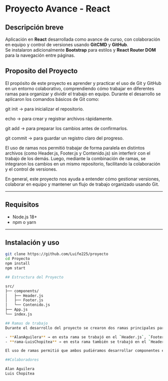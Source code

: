 # Proyecto Avance - React

## Descripción breve
Aplicación en **React** desarrollada como avance de curso, con colaboración en equipo y control de versiones usando **GitCMD** y **GitHub**.  
Se instalaron adicionalmente **Bootstrap** para estilos y **React Router DOM** para la navegación entre páginas.

## Proposito del Proyecto
El propósito de este proyecto es aprender y practicar el uso de Git y GitHub en un entorno colaborativo, comprendiendo cómo trabajar en diferentes ramas para organizar y dividir el trabajo en equipo. Durante el desarrollo se aplicaron los comandos básicos de Git como:

git init → para inicializar el repositorio.

echo → para crear y registrar archivos rápidamente.

git add → para preparar los cambios antes de confirmarlos.

git commit → para guardar un registro claro del progreso.

El uso de ramas nos permitió trabajar de forma paralela en distintos archivos (como Header.js, Footer.js y Contenido.js) sin interferir con el trabajo de los demás. Luego, mediante la combinación de ramas, se integraron los cambios en un mismo repositorio, facilitando la colaboración y el control de versiones.

En general, este proyecto nos ayuda a entender cómo gestionar versiones, colaborar en equipo y mantener un flujo de trabajo organizado usando Git.


---

## Requisitos
- Node.js 18+
- npm o yarn

---

## Instalación y uso
```bash
git clone https://github.com/Luife225/proyecto
cd Proyecto
npm install
npm start

## Estructura del Proyecto

src/
├── components/
│   ├── Header.js
│   ├── Footer.js
│   └── Contenido.js
├── App.js
└── index.js

## Ramas de trabajo
Durante el desarrollo del proyecto se crearon dos ramas principales para organizar el trabajo en equipo:

- **AlanAguilera** → en esta rama se trabajó en el `Header.js`, `Footer.js`.  
- **rama-LuisChopitea** → en esta rama también se trabajó en el `Header.js`, `Contenido.js`.  

El uso de ramas permitió que ambos pudiéramos desarrollar componentes en paralelo sin conflictos, integrando luego los cambios en la rama principal.

##Colaboradores

Alan Aguilera
Luis Chopitea
